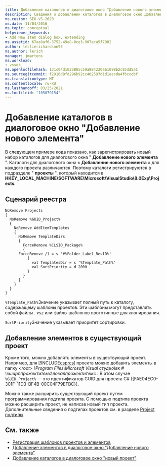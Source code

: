 ```yaml
---
title: Добавление каталогов в диалоговое окно "Добавление нового элемента" | Документация Майкрософт
description: Сведения о добавлении каталогов в диалоговое окно Добавление нового элемента в Visual Studio с помощью сценария реестра для регистрации каталогов.
ms.custom: SEO-VS-2020
ms.date: 11/04/2016
ms.topic: conceptual
helpviewer_keywords:
- Add New Item dialog box, extending
ms.assetid: 67ae8af6-3752-49e8-8ce3-007aca5f7982
author: leslierichardson95
ms.author: lerich
manager: jmartens
ms.workload:
- vssdk
ms.openlocfilehash: 131c04d1025885c59a884220a61098b2c85dd5a1
ms.sourcegitcommit: f2916d8fd296b92cc402597d1d1eecda4f6cccbf
ms.translationtype: MT
ms.contentlocale: ru-RU
ms.lasthandoff: 03/25/2021
ms.locfileid: "105079154"
---
```

# <a name="add-directories-to-the-add-new-item-dialog-box"></a>Добавление каталогов в диалоговое окно "Добавление нового элемента"
В следующем примере кода показано, как зарегистрировать новый набор каталогов для диалогового окна " **Добавление нового элемента** ". Каталоги для диалогового окна « **Добавление нового элемента** » для каждого проекта различаются. Поэтому каталоги регистрируются в подразделе " **проекты** ", который находится в **HKEY_LOCAL_MACHINE\SOFTWARE\Microsoft\VisualStudio\8.0Exp\Projects**.

## <a name="registry-script"></a>Сценарий реестра

```
NoRemove Projects
{
  NoRemove %GUID_Project%
  {
    NoRemove AddItemTemplates
    {
      NoRemove TemplateDirs
      {
        ForceRemove %CLSID_Package%
        {
      ForceRemove /1 = s '#%Folder_Label_ResID%'
          {
            val TemplatesDir = s '%Template_Path%'
            val SortPriority = d 2000
          }
        }
      }
    }
  }
}
```

 `%Template_Path%`Значение указывает полный путь к каталогу, содержащему шаблоны проектов. Эти шаблоны могут представлять собой файлы *. vsz* или файлы шаблонов прототипные для клонирования.

 `SortPriority`Значение указывает приоритет сортировки.

## <a name="add-items-to-an-existing-project"></a>Добавление элементов в существующий проект
 Кроме того, можно добавлять элементы в существующий проект. Например, для [!INCLUDE[csprcs](../../data-tools/includes/csprcs_md.md)] проекта можно добавить элементы в папку *\<root> \Program Files\Microsoft Visual студио\вк # \кшарппрожектитемс\локалпрожектитемс* . В этом случае `%GUID_Project%` — это идентификатор GUID для проекта C# ({FAE04EC0-301F-11D3-BF4B-00C04F79EFBC}).

 Можно также расширить существующий проект путем программирования подтипа проекта. С помощью подтипа проекта можно расширить проект, не написав новый тип проекта. Дополнительные сведения о подтипах проектов см. в разделе [Project подтипы](../../extensibility/internals/project-subtypes.md).

## <a name="see-also"></a>См. также
- [Регистрация шаблонов проектов и элементов](../../extensibility/internals/registering-project-and-item-templates.md)
- [Добавление элементов в диалоговое окно "Добавление нового элемента"](../../extensibility/internals/adding-items-to-the-add-new-item-dialog-boxes.md)
- [Добавление каталогов в диалоговое окно "новый проект"](../../extensibility/internals/adding-directories-to-the-new-project-dialog-box.md)
